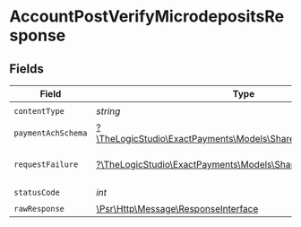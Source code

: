 # AccountPostVerifyMicrodepositsResponse


## Fields

| Field                                                                                                        | Type                                                                                                         | Required                                                                                                     | Description                                                                                                  |
| ------------------------------------------------------------------------------------------------------------ | ------------------------------------------------------------------------------------------------------------ | ------------------------------------------------------------------------------------------------------------ | ------------------------------------------------------------------------------------------------------------ |
| `contentType`                                                                                                | *string*                                                                                                     | :heavy_check_mark:                                                                                           | N/A                                                                                                          |
| `paymentAchSchema`                                                                                           | [?\TheLogicStudio\ExactPayments\Models\Shared\PaymentAchSchema](../../models/shared/PaymentAchSchema.md)     | :heavy_minus_sign:                                                                                           | Example response                                                                                             |
| `requestFailure`                                                                                             | [?\TheLogicStudio\ExactPayments\Models\Shared\RequestFailure](../../models/shared/RequestFailure.md)         | :heavy_minus_sign:                                                                                           | Problems with the request                                                                                    |
| `statusCode`                                                                                                 | *int*                                                                                                        | :heavy_check_mark:                                                                                           | N/A                                                                                                          |
| `rawResponse`                                                                                                | [\Psr\Http\Message\ResponseInterface](https://www.php-fig.org/psr/psr-7/#33-psrhttpmessageresponseinterface) | :heavy_minus_sign:                                                                                           | N/A                                                                                                          |